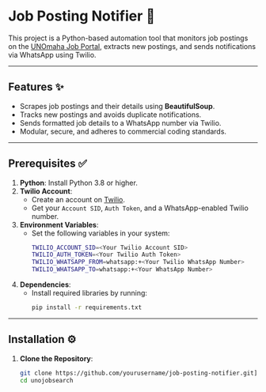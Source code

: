 # Job Posting Notifier 🚀

This project is a Python-based automation tool that monitors job postings on the [UNOmaha Job Portal](https://unomaha.peopleadmin.com/postings/search?sort=225+desc), extracts new postings, and sends notifications via WhatsApp using Twilio.

---

## Features ✨

- Scrapes job postings and their details using **BeautifulSoup**.
- Tracks new postings and avoids duplicate notifications.
- Sends formatted job details to a WhatsApp number via Twilio.
- Modular, secure, and adheres to commercial coding standards.

---

## Prerequisites ✅

1. **Python**: Install Python 3.8 or higher.
2. **Twilio Account**:
   - Create an account on [Twilio](https://www.twilio.com/).
   - Get your `Account SID`, `Auth Token`, and a WhatsApp-enabled Twilio number.
3. **Environment Variables**:
   - Set the following variables in your system:
     ```bash
     TWILIO_ACCOUNT_SID=<Your Twilio Account SID>
     TWILIO_AUTH_TOKEN=<Your Twilio Auth Token>
     TWILIO_WHATSAPP_FROM=whatsapp:+<Your Twilio WhatsApp Number>
     TWILIO_WHATSAPP_TO=whatsapp:+<Your WhatsApp Number>
     ```
4. **Dependencies**:
   - Install required libraries by running:
     ```bash
     pip install -r requirements.txt
     ```

---

## Installation ⚙️

1. **Clone the Repository**:
   ```bash
   git clone https://github.com/yourusername/job-posting-notifier.git](https://github.com/vishvaluke/unojobsearch.git
   cd unojobsearch
